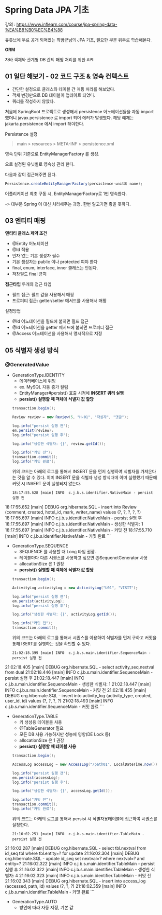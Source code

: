 # Spring Data JPA 기초



강의 : https://www.inflearn.com/course/jpa-spring-data-%EA%B8%B0%EC%B4%88

유튜브에 무료 공개 되어있는 최범균님의 JPA 기초, 필요한 부분 위주로 학습해본다.



**ORM**

자바 객체와 관계형 DB 간의 매핑 처리를 위한 API



## 01 일단 해보기 - 02 코드 구조 & 영속 컨텍스트

- 간단한 설정으로 클래스와 테이블 간 매핑 처리를 해보았다.
- 객체 변경만으로 DB 테이블이 업데이트 되었다.
- 쿼리를 작성하지 않았다.



처음에 SpringBoot 프로젝트로 생성해서 persistence 어노테이션들을 자동 import 했더니 javax.persistence 로 import 되어 에러가 발생했다. 해당 예제는 jakarta.persistence 에서 import 해야한다.

Persistence 설정

>  main > resources > META-INF > persistence.xml 



영속 단위 기준으로  EntityManagerFactory 를 생성.

<persistence-unit> 으로 설정된 유닛별로 영속성 관리 한다.

다음과 같이 접근해주면 된다.

```java
Persistence.createEntityManagerFactory(persistence-unit의 name);
```

어플리케이션 최초 구동 시, EntityManagerFactory로 1번 영속한다.



-> 대부분 Spring 이 대신 처리해주는 과정. 한번 알고가면 좋을 듯하다.



## 03 엔티티 매핑
**엔티티 클래스 제약 조건**
- @Entity 어노테이션
- @Id 적용
- 인자 없는 기본 생성자 필수
- 기본 생성자는 public 이나 protected 여야 한다
- final, enum, interface, inner 클래스는 안된다.
- 저장필드 final 금지

**접근타입**
두개의 접근 타입
- 필드 접근: 필드 값을 사용해서 매핑
- 프로퍼티 접근: getter/setter 메서드를 사용해서 매핑

설정방법
- @Id 어노테이션을 필드에 붙히면 필드 접근
- @Id 어노테이션을 getter 메서드에 붙히면 프로퍼티 접근
- @Access 어노테이션을 사용해서 명시적으로 지정

## 05 식별자 생성 방식

### @GeneratedValue
- GenerationType.IDENTITY
	- 데이터베이스에 위임
	- ex. MySQL 자동 증가 컬럼
	- EntityManager#persist() 호출 시점에 **INSERT 쿼리 실행**
	- **persist() 실행할 때 객체에 식별자 값 할당**
	```java
    transaction.begin();

    Review review = new Review(5, "H-01", "작성자", "댓글");

    log.info("persist 실행 전");
    em.persist(review);
    log.info("persist 실행 후");

    log.info("생성한 식별자: {}", review.getId());

    log.info("커밋 전");
    transaction.commit();
    log.info("커밋 완료");
    ```
    위의 코드는 아래의 로그를 통해서 INSERT 문을 먼저 실행하여 식별자를 가져온다는 것을 알 수 있다. 이미 INSERT 문을 식별자 생성 방식때메 이미 실행했기 때문에 커밋 시 INSERT 문이 실행되지 않는다.
	```planText
    18:17:55.628 [main] INFO  c.j.b.s.identifier.NativeMain - persist 실행 전
18:17:55.652 [main] DEBUG org.hibernate.SQL - insert into Review (comment, created, hotel_id, mark, writer_name) values (?, ?, ?, ?, ?)
18:17:55.697 [main] INFO  c.j.b.s.identifier.NativeMain - persist 실행 후
18:17:55.697 [main] INFO  c.j.b.s.identifier.NativeMain - 생성한 식별자: 1
18:17:55.697 [main] INFO  c.j.b.s.identifier.NativeMain - 커밋 전
18:17:55.710 [main] INFO  c.j.b.s.identifier.NativeMain - 커밋 완료
    ```
- GenerationType.SEQUENCE
	- SEQUENCE 를 사용할 때 Long 타입 권장.
	- 테이블마다 다른 시퀀스를 사용하고 싶으면 @SequenctGenerator 사용
	- allocationSize 은 1 권장
	- **persist() 실행할 때 객체에 식별자 값 할당**
	```java
    transaction.begin();

    ActivityLog activityLog = new ActivityLog("U01", "VISIT");

    log.info("persist 실행 전");
    em.persist(activityLog);
    log.info("persist 실행 후");

    log.info("생성한 식별자: {}", activityLog.getId());

    log.info("커밋 전");
    transaction.commit();
    ```
    위의 코드는 아래의 로그를 통해서 시퀀스를 이용하여 식별자를 먼저 구하고 커밋을 통해 ISERT를 실행하는 것을 확인할 수 있다.
	```planText
    21:02:18.399 [main] INFO  c.j.b.s.main.identifier.SequenceMain - persist 실행 전
21:02:18.405 [main] DEBUG org.hibernate.SQL - select activity_seq.nextval from dual
21:02:18.446 [main] INFO  c.j.b.s.main.identifier.SequenceMain - persist 실행 후
21:02:18.447 [main] INFO  c.j.b.s.main.identifier.SequenceMain - 생성한 식별자: 1
21:02:18.447 [main] INFO  c.j.b.s.main.identifier.SequenceMain - 커밋 전
21:02:18.455 [main] DEBUG org.hibernate.SQL - insert into activity_log (activity_type, created, user_id, id) values (?, ?, ?, ?)
21:02:18.493 [main] INFO  c.j.b.s.main.identifier.SequenceMain - 커밋 완료
    ```
- GenerationType.TABLE
	- 키 생성용 테이블을 사용
	- @TableGenerator 필요
	- 모든 DB 사용 가능하지만 성능에 영향(DE Lock 등)
	- allocationSize 은 1 권장
	- **persist() 실행할 때 테이블 사용**
	```java
    transaction.begin();

    AccessLog accessLog = new AccessLog("/path01", LocalDateTime.now());

    log.info("persist 실행 전");
    em.persist(accessLog);
    log.info("persist 실행 후");

    log.info("생성한 식별자: {}", accessLog.getId());

    log.info("커밋 전");
    transaction.commit();
    log.info("커밋 완료");
    ```
    위의 코드는 아래의 로그를 통해서 persist 시 식별자용테이블에 접근하여 시퀀스를 설정한다.
	```
    21:16:02.251 [main] INFO  c.j.b.s.main.identifier.TableMain - persist 실행 전
21:16:02.287 [main] DEBUG org.hibernate.SQL - select tbl.nextval from id_seq tbl where tbl.entity=? for update
21:16:02.304 [main] DEBUG org.hibernate.SQL - update id_seq set nextval=?  where nextval=? and entity=?
21:16:02.322 [main] INFO  c.j.b.s.main.identifier.TableMain - persist 실행 후
21:16:02.322 [main] INFO  c.j.b.s.main.identifier.TableMain - 생성한 식별자: 4
21:16:02.323 [main] INFO  c.j.b.s.main.identifier.TableMain - 커밋 전
21:16:02.343 [main] DEBUG org.hibernate.SQL - insert into access_log (accessed, path, id) values (?, ?, ?)
21:16:02.359 [main] INFO  c.j.b.s.main.identifier.TableMain - 커밋 완료
    ```
- GenerationType.AUTO
	- 방언에 따라 자동 지정, 기본 값

